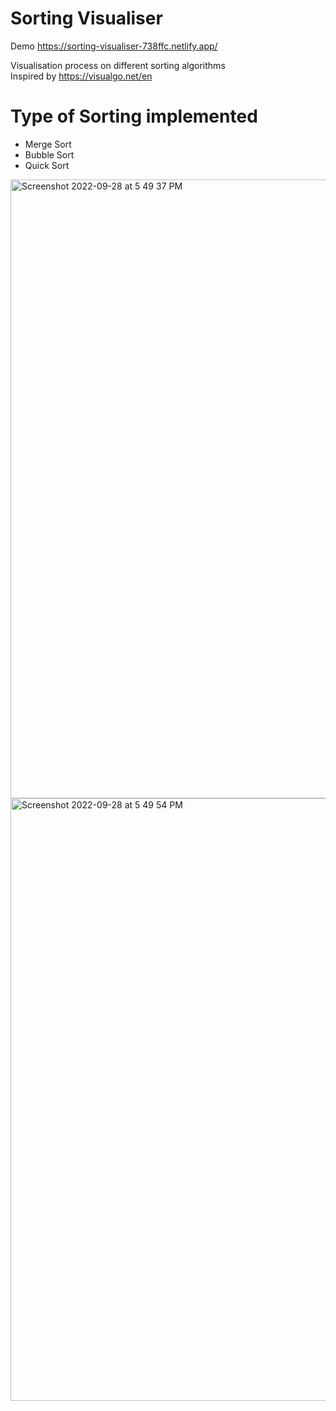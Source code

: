 # Sorting Visualiser
Demo https://sorting-visualiser-738ffc.netlify.app/

Visualisation process on different sorting algorithms\
Inspired by https://visualgo.net/en




# Type of Sorting implemented
- Merge Sort 
- Bubble Sort
- Quick Sort 

<img width="990" alt="Screenshot 2022-09-28 at 5 49 37 PM" src="https://user-images.githubusercontent.com/33272135/192750081-b3553d48-4f3e-49d2-8ae6-11e847b3bf04.png">


<img width="964" alt="Screenshot 2022-09-28 at 5 49 54 PM" src="https://user-images.githubusercontent.com/33272135/192750116-3a03ec46-3ad0-428e-8382-0628c37b0edc.png">
